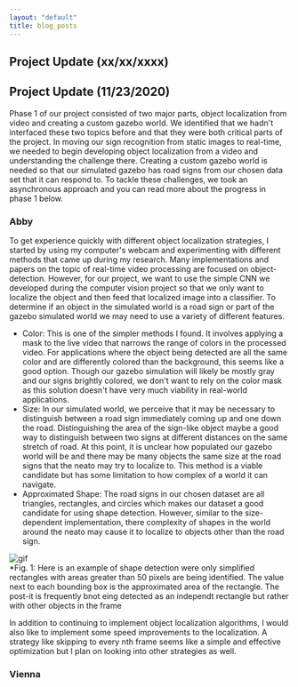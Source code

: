 ```yaml
---
layout: "default"
title: blog_posts 
---
```

## Project Update (xx/xx/xxxx)
## Project Update (11/23/2020)
Phase 1 of our project consisted of two major parts, object localization from video and creating a custom gazebo world.  We identified that we hadn't interfaced these two topics before and that they were both critical parts of the project. In moving our sign recognition from static images to real-time, we needed to begin developing object localization from a video and understanding the challenge there. Creating a custom gazebo world is needed so that our simulated gazebo has road signs from our chosen data set that it can respond to. To tackle these challenges, we took an asynchronous approach and you can read more about the progress in phase 1 below.
### Abby
To get experience quickly with different object localization strategies, I started by using my computer's webcam and experimenting with different methods that came up during my research. Many implementations and papers on the topic of real-time video processing are focused on object-detection. However, for our project, we want to use the simple CNN we developed during the computer vision project so that we only want to localize the object and then feed that localized image into a classifier. To determine if an object in the simulated world is a road sign or part of the gazebo simulated world we may need to use a variety of different features.
 * Color: This is one of the simpler methods I found. It involves applying a mask to the live video that narrows the range of colors in the processed video. For applications where the object being detected are all the same color and are differently colored than the background, this seems like a good option. Though our gazebo simulation will likely be mostly gray and our signs brightly colored, we don't want to rely on the color mask as this solution doesn't have very much viability in real-world applications.
 * Size: In our simulated world, we perceive that it may be necessary to distinguish between a road sign immediately coming up and one down the road. Distinguishing the area of the sign-like object maybe a good way to distinguish between two signs at different distances on the same stretch of road. At this point, it is unclear how populated our gazebo world will be and there may be many objects the same size at the road signs that the neato may try to localize to. This method is a viable candidate but has some limitation to how complex of a world it can navigate.
 * Approximated Shape: The road signs in our chosen dataset are all triangles, rectangles, and circles which makes our dataset a good candidate for using shape detection. However, similar to the size-dependent implementation, there complexity of shapes in the world around the neato may cause it to localize to objects other than the road sign.
 
![gif](https://github.com/amfry/sign_recognition/blob/main/docs/images/openCV_practice.gif)  
*Fig. 1: Here is an example of shape detection were only simplified rectangles with areas greater than 50 pixels are being identified. The value next to each bounding box is the approximated area of the rectangle. The post-it is frequently bnot eing detected as an independt rectangle but rather with other objects in the frame  

In addition to continuing to implement object localization algorithms, I would also like to implement some speed improvements to the localization. A strategy like skipping to every nth frame seems like a simple and effective optimization but I plan on looking into other strategies as well.




### Vienna


